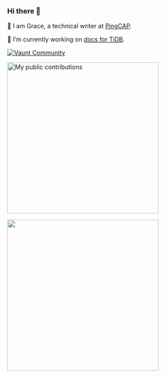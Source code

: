 ### Hi there 👋

🌱 I am Grace, a technical writer at [PingCAP](https://pingcap.com/).

🔭 I’m currently working on [docs for TiDB](https://github.com/pingcap/docs).

[![Vaunt Community](https://api.vaunt.dev/v1/github/entities/qiancai/badges/community)](https://community.vaunt.dev/board/qiancai)

<p>
    <a href="https://vaunt.dev">
        <img src="https://api.vaunt.dev/v1/github/entities/qiancai/contributions?format=svg" width="350" title="My public contributions"/>
    </a>
</p>


<p>
  <img src="https://api.vaunt.dev/v1/github/entities/{{github_username}}/achievements?format=svg&limit=3" width="350" />
</p>

<!--
**qiancai/qiancai** is a ✨ _special_ ✨ repository because its `README.md` (this file) appears on your GitHub profile.

Here are some ideas to get you started:

- 🔭 I’m currently working on ...
- 🌱 I’m currently learning ...
- 👯 I’m looking to collaborate on ...
- 🤔 I’m looking for help with ...
- 💬 Ask me about ...
- 📫 How to reach me: ...
- 😄 Pronouns: ...
- ⚡ Fun fact: ...
-->
